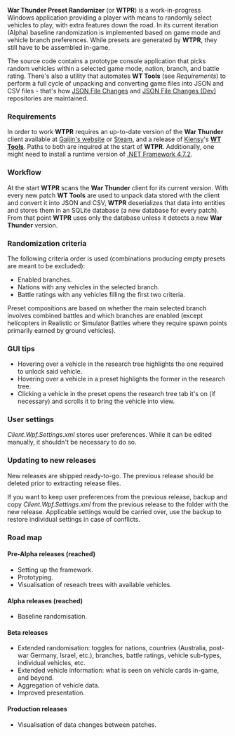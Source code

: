 **War Thunder Preset Randomizer** (or **WTPR**) is a work-in-progress Windows application providing a player with means to randomly select vehicles to play, with extra features down the road. In its current iteration (Alpha) baseline randomization is implemented based on game mode and vehicle branch preferences. While presets are generated by **WTPR**, they still have to be assembled in-game.

The source code contains a prototype console application that picks random vehicles within a selected game mode, nation, branch, and battle rating. There's also a utility that automates **WT Tools** (see *Requirements*) to perform a full cycle of unpacking and converting game files into JSON and CSV files - that's how [JSON File Changes](https://github.com/VitaliiAndreev/WarThunder_JsonFileChanges) and [JSON File Changes (Dev)](https://github.com/VitaliiAndreev/WarThunder_JsonFileChanges_DevClient) repositories are maintained.

### Requirements

In order to work **WTPR** requires an up-to-date version of the **War Thunder** client available at [Gaijin's website](https://warthunder.com/en) or [Steam](https://store.steampowered.com/app/236390/War_Thunder/), and a release of [Klensy](https://github.com/klensy/wt-tools/commits?author=klensy)'s **[WT Tools](https://github.com/klensy/wt-tools)**. Paths to both are inquired at the start of **WTPR**. Additionally, one might need to install a runtime version of [.NET Framework 4.7.2](https://dotnet.microsoft.com/download/dotnet-framework/net472).

### Workflow

At the start **WTPR** scans the **War Thunder** client for its current version. With every new patch **WT Tools** are used to unpack data stored with the client and convert it into JSON and CSV, **WTPR** deserializes that data into entities and stores them in an SQLite database (a new database for every patch). From that point **WTPR** uses only the database unless it detects a new **War Thunder** version.

### Randomization criteria

The following criteria order is used (combinations producing empty presets are meant to be excluded):
- Enabled branches.
- Nations with any vehicles in the selected branch.
- Battle ratings with any vehicles filling the first two criteria.

Preset compositions are based on whether the main selected branch involves combined battles and which branches are enabled (except helicopters in Realistic or Simulator Battles where they require spawn points primarily earned by ground vehicles).

### GUI tips

- Hovering over a vehicle in the research tree highlights the one required to unlock said vehicle.
- Hovering over a vehicle in a preset highlights the former in the research tree.
- Clicking a vehicle in the preset opens the research tree tab it's on (if necessary) and scrolls it to bring the vehicle into view.

### User settings

*Client.Wpf.Settings.xml* stores user preferences. While it can be edited manually, it shouldn't be necessary to do so.

### Updating to new releases

New releases are shipped ready-to-go. The previous release should be deleted prior to extracting release files.

If you want to keep user preferences from the previous release, backup and copy *Client.Wpf.Settings.xml* from the previous release to the folder with the new release. Applicable settings would be carried over, use the backup to restore individual settings in case of conflicts.

### Road map

#### Pre-Alpha releases (reached)
- Setting up the framework.
- Prototyping.
- Visualisation of reseach trees with available vehicles.

#### Alpha releases (reached)
- Baseline randomisation.

#### Beta releases
- Extended randomisation: toggles for nations, countries (Australia, post-war Germany, Israel, etc.), branches, battle ratings, vehicle sub-types, individual vehicles, etc.
- Extended vehicle information: what is seen on vehicle cards in-game, and beyond.
- Aggregation of vehicle data.
- Improved presentation.

#### Production releases
- Visualisation of data changes between patches.
